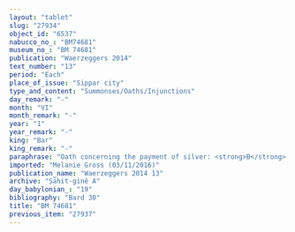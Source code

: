 ```yaml
---
layout: "tablet"
slug: "27934"
object_id: "6537"
nabucco_no_: "BM74681"
museum_no_: "BM 74681"
publication: "Waerzeggers 2014"
text_number: "13"
period: "Each"
place_of_issue: "Sippar city"
type_and_content: "Summonses/Oaths/Injunctions"
day_remark: "-"
month: "VI"
month_remark: "-"
year: "1"
year_remark: "-"
king: "Bar"
king_remark: "-"
paraphrase: "Oath concerning the payment of silver: <strong>B</strong> swears (<em>tam&ucirc;</em>) to <strong>C</strong> by Bēl, Nab&ucirc; and the king of Babylon that he will pay (<em>eṭēru</em>) the silver according to the promissory note (<em>u&rsquo;iltu</em>) of <strong>A</strong> before the 1<sup>st</sup> of Ta&scaron;rīt (VII). If he fails to pay, <strong>D</strong>, whom the creditor has taken as a pledge, will become property of the creditor as full compensation of the claimed silver. 3 witnesses and the scribe.<br /> &nbsp;<br /> <strong>A</strong> = Lūṣi-ana-nūri/&Scaron;umu-ukīn//&Scaron;ang&ucirc;-I&scaron;tar; <strong>B</strong> = Nab&ucirc;-iddin/Iddin-Nab&ucirc;//S&icirc;n-karābī; <strong>C</strong> = Marduk-rēmanni/Bēl-uballiṭ//Ṣāhit-gin&ecirc;; Scribe = Marduk-&scaron;umu-uṣur/Nab&ucirc;-[x]//S&icirc;n-imittu<br /> &nbsp;"
imported: "Melanie Gross (03/11/2016)"
publication_name: "Waerzeggers 2014 13"
archive: "Ṣāhit-ginê A"
day_babylonian_: "19"
bibliography: "Bard 30"
title: "BM 74681"
previous_item: "27937"
---
```

